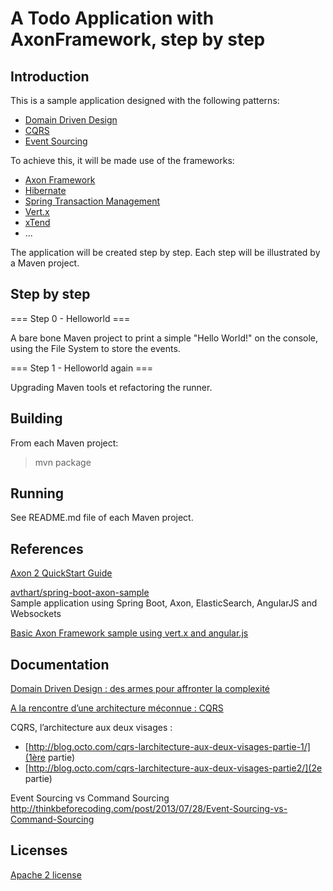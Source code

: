 A Todo Application with AxonFramework, step by step
========

Introduction
---------

This is a sample application designed with the following patterns:

- [Domain Driven Design](http://domainlanguage.com/ddd/)
- [CQRS](http://martinfowler.com/bliki/CQRS.html)
- [Event Sourcing](http://martinfowler.com/eaaDev/EventSourcing.html)

To achieve this, it will be made use of the frameworks:

- [Axon Framework](http://www.axonframework.org/)
- [Hibernate](http://hibernate.org/)
- [Spring Transaction Management](http://projects.spring.io/spring-framework/)
- [Vert.x](http://vertx.io/)
- [xTend](http://eclipse.org/xtend/)
- ...

The application will be created step by step. Each step will be illustrated by a Maven project.

Step by step
-------

=== Step 0 - Helloworld ===

A bare bone Maven project to print a simple "Hello World!" on the console, using the File System to store the events.

=== Step 1 - Helloworld again ===

Upgrading Maven tools et refactoring the runner.


Building
-------

From each Maven project:

> mvn package


Running
-------

See README.md file of each Maven project.

References
---------

[Axon 2 QuickStart Guide](http://www.axonframework.org/axon-2-quickstart-guide/)

[avthart/spring-boot-axon-sample](https://github.com/avthart/spring-boot-axon-sample)  
Sample application using Spring Boot, Axon, ElasticSearch, AngularJS and Websockets


[Basic Axon Framework sample using vert.x and angular.js](http://blog.trifork.com/2012/11/27/basic-axon-framework-sample-using-vert-x-and-angular-js/)

Documentation
----------

[Domain Driven Design : des armes pour affronter la complexité](http://blog.octo.com/domain-driven-design-des-armes-pour-affronter-la-complexite/)

[A la rencontre d’une architecture méconnue : CQRS](http://blog.clever-age.com/fr/2012/01/05/a-la-rencontre-d-une-architecture-meconnue-cqrs/)

CQRS, l’architecture aux deux visages :

- [http://blog.octo.com/cqrs-larchitecture-aux-deux-visages-partie-1/](1ère partie)
- [http://blog.octo.com/cqrs-larchitecture-aux-deux-visages-partie2/](2e partie)

Event Sourcing vs Command Sourcing
http://thinkbeforecoding.com/post/2013/07/28/Event-Sourcing-vs-Command-Sourcing


Licenses
--------

[Apache 2 license](http://www.apache.org/licenses/LICENSE-2.0)

